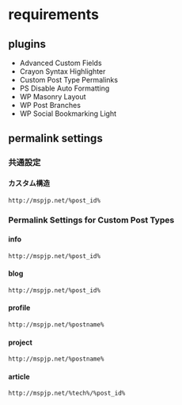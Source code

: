 # requirements

## plugins

- Advanced Custom Fields
- Crayon Syntax Highlighter
- Custom Post Type Permalinks
- PS Disable Auto Formatting
- WP Masonry Layout
- WP Post Branches
- WP Social Bookmarking Light

## permalink settings

### 共通設定

#### カスタム構造
```http://mspjp.net/%post_id%```

### Permalink Settings for Custom Post Types

#### info
```http://mspjp.net/%post_id%```

#### blog
```http://mspjp.net/%post_id%```

#### profile
```http://mspjp.net/%postname%```

#### project
```http://mspjp.net/%postname%```

#### article
```http://mspjp.net/%tech%/%post_id%```

